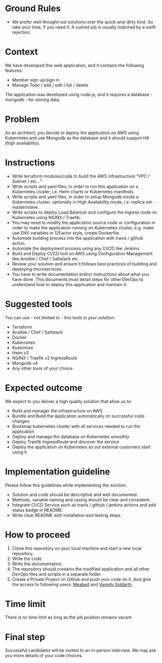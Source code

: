 Ground Rules
=======
* We prefer well-thought-out solutions over the quick-and-dirty kind. So take your time, if you need it. A rushed job is usually matched by a swift rejection.

Context
=======
We have developed this web application, and it contains the following features:

 - Member sign up/sign in
 - Manage Todo / add / edit / list / delete

The application was developed using node.js, and it requires a database - mongodb - for storing data. 

Problem
=======
As an architect, you decide to deploy the application on AWS using Kubernetes and use Mongodb as the database and it should support HA (high availability).

Instructions
===========
 - Write terraform modules/code to build the AWS infrastructure "VPC / Subnet / etc..." 
 - Write scripts and yaml files, in order to run this application on a Kubernetes cluster, i.e. Helm charts or Kubernetes manifests.
 - Write scripts and yaml files, in order to setup Mongodb inside a Kubernetes cluster, optionally in High Availability mode, i.e. replica set - master/slave.
 - Write scripts to deploy Load Balancer and configure the ingress route on Kubernetes using NGINX / Traefik.
 - You may need to modify the application source code or configuration in order to make the application running on Kubernetes cluster, e.g. make use ENV variables in 12Factor style, create Dockerfile.
 - Automate building process into the application with travis / github action.
 - Automate the deployment process using any CI/CD like Jenkins.
 - Build and Deploy CI/CD tool on AWS using Configuration Management like Ansible / Chef / Saltstack etc.
 - Review your solution and ensure it follows best practices of building and deploying microservices.
 - You have to write documentation and/or instructions about what you have done. This documents must detail steps for other DevOps to understand how to deploy this application and maintain it.

Suggested tools
=======
You can use - not limited to - this tools in your solution:
- Terraform
- Ansible / Chef / Saltstack
- Docker
- Kubernetes
- Kustomize
- Helm v3
- NGINX / Traefik v2 IngressRoute
- Mongodb v4
- Any other tools of your choice

Expected outcome
=====
We expect to you deliver a high quality solution that allow us to:
- Build and manager the infrastructure on AWS 
- Bundle and Build the application automatically on successful code changes
- Bootstrap kubernetes cluster with all services needed to run the application
- Deploy and manage the database on Kubernetes smoothly
- Deploy Traefik IngressRoute and discover the service 
- Deploy the application on Kubernetes so out external customers start using it.

Implementation guideline
=========
Please follow this guidelines while implementing the solution.

- Solution and code should be descriptive and well documented.
- Methods, variable naming and casing should be clear and consistent.
- Integrate CI/CD Service such as travis / github / jenkins actions and add status badge in README.
- Write clear README with installation and testing steps.

How to proceed
===========
1) Clone this repository on your local machine and start a new local repository.
2) Write the code.
3) Write the documentation.
4) The repository should contains the modified application and all other DevOps files and scripts in a separate folder
4) Create a Private Project on Github and push your code on it. And give the access to following users: [Meabed](https://github.com/meabed) and [Vamshi Siddarth](https://github.com/vamshisiddarth)

Time limit
===========
There is no time limit as long as the job position remains vacant.

Final step
===========
Successful candidates will be invited to an in-person interview.
We may ask you more details of your code choices.
